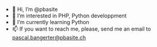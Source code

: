 - 👋 Hi, I’m @pbasite
- 👀 I’m interested in PHP, Python developpment
- 🌱 I’m currently learning Python
- 📫 If you want to reach me, please, send me an email to pascal.bangerter@pbasite.ch

<!---
pbasite/pbasite is a ✨ special ✨ repository because its `README.md` (this file) appears on your GitHub profile.
You can click the Preview link to take a look at your changes.
--->
